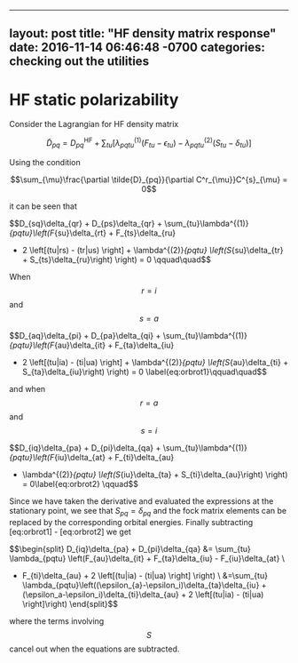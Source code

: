 <script type="text/javascript" async
  src="https://cdn.mathjax.org/mathjax/latest/MathJax.js?config=TeX-MML-AM_CHTML">
</script>
---
layout: post
title:  "HF density matrix response"
date:   2016-11-14 06:46:48 -0700
categories: checking out the utilities
---
HF static polarizability
========================

Consider the Lagrangian for HF density matrix

$$\tilde{D}_{pq} = D^{\text{HF}}_{pq} + \sum_{tu}\left[\lambda^{(1)}_{pqtu}\left(F_{tu}-\epsilon_{tu}\right)
-\lambda^{(2)}_{pqtu}\left(S_{tu}-\delta_{tu}\right)\right]$$

Using the condition

$$\sum_{\mu}\frac{\partial \tilde{D}_{pq}}{\partial C^r_{\mu}}C^{s}_{\mu} = 0$$

it can be seen that

$$D_{sq}\delta_{qr} + D_{ps}\delta_{qr} + \sum_{tu}\lambda^{(1)}_{pqtu}\left(F_{su}\delta_{rt} + F_{ts}\delta_{ru}  
  + 2 \left[(tu|rs) - (tr|us) \right] + \lambda^{(2)}_{pqtu} \left(S_{su}\delta_{tr} + S_{ts}\delta_{ru}\right) \right) = 0 \qquad\quad$$

When $$r=i$$ and $$s=a$$

$$D_{aq}\delta_{pi} + D_{pa}\delta_{qi} + \sum_{tu}\lambda^{(1)}_{pqtu}\left(F_{au}\delta_{it} + F_{ta}\delta_{iu}  
  + 2 \left[(tu|ia) - (ti|ua) \right] + \lambda^{(2)}_{pqtu} \left(S_{au}\delta_{ti} + S_{ta}\delta_{iu}\right) \right) = 0 \label{eq:orbrot1}\qquad\quad$$

and when $$r=a$$ and $$s=i$$

$$D_{iq}\delta_{pa} + D_{pi}\delta_{qa} + \sum_{tu}\lambda^{(1)}_{pqtu}\left(F_{iu}\delta_{at} + F_{ti}\delta_{au}  
  + \lambda^{(2)}_{pqtu} \left(S_{iu}\delta_{ta} + S_{ti}\delta_{au}\right) \right) = 0\label{eq:orbrot2} \qquad$$

Since we have taken the derivative and evaluated the expressions at the
stationary point, we see that $S_{pq} = \delta_{pq}$ and the fock matrix
elements can be replaced by the corresponding orbital energies. Finally
subtracting [eq:orbrot1] - [eq:orbrot2] we get

$$\begin{split}
D_{iq}\delta_{pa} + D_{pi}\delta_{qa} &= \sum_{tu} \lambda_{pqtu} \left(F_{au}\delta_{it} + F_{ta}\delta_{iu} - F_{iu}\delta_{at} \
- F_{ti}\delta_{au} + 2 \left[(tu|ia) - (ti|ua) \right] \right) \\
&=\sum_{tu} \lambda_{pqtu}\left((\epsilon_{a}-\epsilon_i)\delta_{ta}\delta_{iu} + (\epsilon_a-\epsilon_i)\delta_{ti}\delta_{au} + 2 \left[(tu|ia) - (ti|ua) \right]\right)
\end{split}$$

where the terms involving $$S$$ cancel out when the equations are
subtracted.
